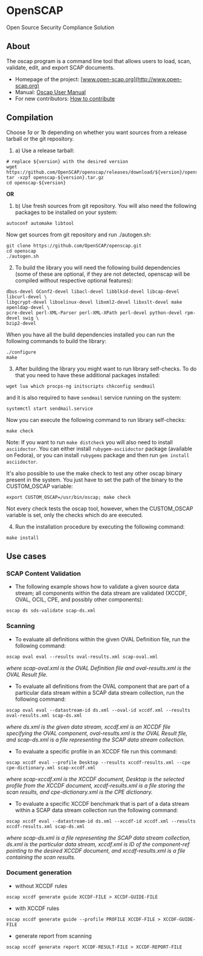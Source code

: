 # OpenSCAP

Open Source Security Compliance Solution

## About

The oscap program is a command line tool that allows users to load, scan,
validate, edit, and export SCAP documents.

 * Homepage of the project: [www.open-scap.org](http://www.open-scap.org)
 * Manual: [Oscap User Manual](https://github.com/OpenSCAP/openscap/blob/maint-1.2/docs/manual/manual.adoc)
 * For new contributors: [How to contribute](https://github.com/OpenSCAP/openscap/blob/maint-1.2/docs/contribute/contribute.adoc)

## Compilation

Choose *1a* or *1b* depending on whether you want sources from a release tarball or the git repository.


1) a) Use a release tarball:
```
# replace ${version} with the desired version
wget https://github.com/OpenSCAP/openscap/releases/download/${version}/openscap-${version}.tar.gz
tar -xzpf openscap-${version}.tar.gz
cd openscap-${version}
```

**OR**

1) b) Use fresh sources from git repository. You will also need the following
packages to be installed on your system:
```
autoconf automake libtool
```
Now get sources from git repository and run ./autogen.sh:

```
git clone https://github.com/OpenSCAP/openscap.git
cd openscap
./autogen.sh
```

2) To build the library you will need the following build dependencies
(some of these are optional, if they are not detected, openscap will be compiled
without respective optional features):
```
dbus-devel GConf2-devel libacl-devel libblkid-devel libcap-devel libcurl-devel \
libgcrypt-devel libselinux-devel libxml2-devel libxslt-devel make openldap-devel \
pcre-devel perl-XML-Parser perl-XML-XPath perl-devel python-devel rpm-devel swig \
bzip2-devel
```
When you have all the build dependencies installed you can run the following
commands to build the library:
```
./configure
make
```

3) After building the library you might want to run library self-checks. To do
that you need to have these additional packages installed:
```
wget lua which procps-ng initscripts chkconfig sendmail
```
and it is also required to have `sendmail` service running on the system:
```
systemctl start sendmail.service
```
Now you can execute the following command to run library self-checks:
```
make check
```
Note: If you want to run `make distcheck` you will also need to install
`asciidoctor`. You can either install `rubygem-asciidoctor` package (available
on Fedora), or you can install `rubygems` package and then run
`gem install asciidoctor`.

It's also possible to use the make check to test any other oscap binary present in the system. You just have to set the path of the binary to the CUSTOM_OSCAP variable:
```
export CUSTOM_OSCAP=/usr/bin/oscap; make check
```
Not every check tests the oscap tool, however, when the CUSTOM_OSCAP variable is set, only the checks which do are executed.


4) Run the installation procedure by executing the following command:
```
make install
```


## Use cases

### SCAP Content Validation

 * The following example shows how to validate a given source data stream; all components within the data stream are validated (XCCDF, OVAL, OCIL, CPE, and possibly other components):
```
oscap ds sds-validate scap-ds.xml
```


### Scanning

 * To evaluate all definitions within the given OVAL Definition file, run the following command:
```
oscap oval eval --results oval-results.xml scap-oval.xml
```
*where scap-oval.xml is the OVAL Definition file and oval-results.xml is the OVAL Result file.*

 * To evaluate all definitions from the OVAL component that are part of a particular data stream within a SCAP data stream collection, run the following command:
```
oscap oval eval --datastream-id ds.xml --oval-id xccdf.xml --results oval-results.xml scap-ds.xml
```
*where ds.xml is the given data stream, xccdf.xml is an XCCDF file specifying the OVAL component, oval-results.xml is the OVAL Result file, and scap-ds.xml is a file representing the SCAP data stream collection.*

 * To evaluate a specific profile in an XCCDF file run this command:
```
oscap xccdf eval --profile Desktop --results xccdf-results.xml --cpe cpe-dictionary.xml scap-xccdf.xml
```
*where scap-xccdf.xml is the XCCDF document, Desktop is the selected profile from the XCCDF document, xccdf-results.xml is a file storing the scan results, and cpe-dictionary.xml is the CPE dictionary.*

 * To evaluate a specific XCCDF benchmark that is part of a data stream within a SCAP data stream collection run the following command:
```
oscap xccdf eval --datastream-id ds.xml --xccdf-id xccdf.xml --results xccdf-results.xml scap-ds.xml
```
*where scap-ds.xml is a file representing the SCAP data stream collection, ds.xml is the particular data stream, xccdf.xml is ID of the component-ref pointing to the desired XCCDF document, and xccdf-results.xml is a file containing the scan results.*


### Document generation

 * without XCCDF rules
```
oscap xccdf generate guide XCCDF-FILE > XCCDF-GUIDE-FILE
```

 * with XCCDF rules
```
oscap xccdf generate guide --profile PROFILE XCCDF-FILE > XCCDF-GUIDE-FILE
```

 *  generate report from scanning
```
oscap xccdf generate report XCCDF-RESULT-FILE > XCCDF-REPORT-FILE
```
